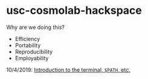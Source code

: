 # usc-cosmolab-hackspace

Why are we doing this?

* Efficiency
* Portability
* Reproducibility
* Employability

10/4/2019:  [Introduction to the terminal, `$PATH`, etc.](2019-10-04/readme.md)
